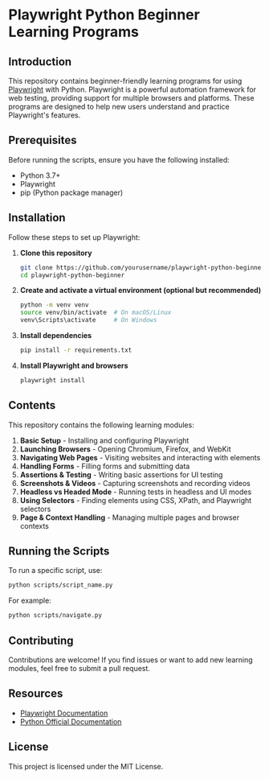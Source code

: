 # Playwright Python Beginner Learning Programs

## Introduction
This repository contains beginner-friendly learning programs for using [Playwright](https://playwright.dev/python/) with Python. Playwright is a powerful automation framework for web testing, providing support for multiple browsers and platforms. These programs are designed to help new users understand and practice Playwright's features.

## Prerequisites
Before running the scripts, ensure you have the following installed:

- Python 3.7+
- Playwright
- pip (Python package manager)

## Installation
Follow these steps to set up Playwright:

1. **Clone this repository**
   ```bash
   git clone https://github.com/yourusername/playwright-python-beginner.git
   cd playwright-python-beginner
   ```

2. **Create and activate a virtual environment (optional but recommended)**
   ```bash
   python -m venv venv
   source venv/bin/activate  # On macOS/Linux
   venv\Scripts\activate     # On Windows
   ```

3. **Install dependencies**
   ```bash
   pip install -r requirements.txt
   ```

4. **Install Playwright and browsers**
   ```bash
   playwright install
   ```

## Contents
This repository contains the following learning modules:

1. **Basic Setup** - Installing and configuring Playwright
2. **Launching Browsers** - Opening Chromium, Firefox, and WebKit
3. **Navigating Web Pages** - Visiting websites and interacting with elements
4. **Handling Forms** - Filling forms and submitting data
5. **Assertions & Testing** - Writing basic assertions for UI testing
6. **Screenshots & Videos** - Capturing screenshots and recording videos
7. **Headless vs Headed Mode** - Running tests in headless and UI modes
8. **Using Selectors** - Finding elements using CSS, XPath, and Playwright selectors
9. **Page & Context Handling** - Managing multiple pages and browser contexts

## Running the Scripts
To run a specific script, use:

```bash
python scripts/script_name.py
```

For example:
```bash
python scripts/navigate.py
```

## Contributing
Contributions are welcome! If you find issues or want to add new learning modules, feel free to submit a pull request.

## Resources
- [Playwright Documentation](https://playwright.dev/python/)
- [Python Official Documentation](https://docs.python.org/3/)

## License
This project is licensed under the MIT License.


